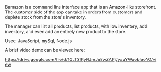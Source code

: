 Bamazon is a command line interface app that is an Amazon-like storefront. The customer side of the app can take in orders from customers and deplete stock from the store's inventory.

The manager can list all products, list products, with low inventory, add inventory, and even add an entirely new product to the store.

Used: JavaScript, mySql, Node.js

A brief video demo can be viewed here:

https://drive.google.com/file/d/1GLT3lRyNJmJeBwZAPj7yauYWuobleoAO/view
